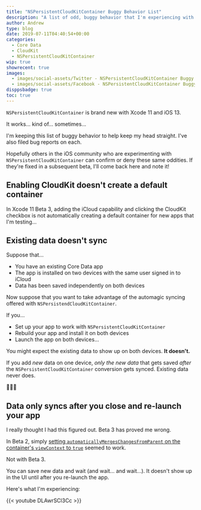 ```yaml
---
title: "NSPersistentCloudKitContainer Buggy Behavior List"
description: "A list of odd, buggy behavior that I'm experiencing with NSPersistentCloudKitContainer during the Xcode 11 and iOS 13 Betas."
author: Andrew
type: blog
date: 2019-07-11T04:40:54+00:00
categories:
  - Core Data
  - CloudKit
  - NSPersistentCloudKitContainer
wip: true
showrecent: true
images:
  - images/social-assets/Twitter - NSPersistentCloudKitContainer Buggy Behavior List.png
  - images/social-assets/Facebook - NSPersistentCloudKitContainer Buggy Behavior List.png
disppsbadge: true
toc: true
---
```


`NSPersistentCloudKitContainer` is brand new with Xcode 11 and iOS 13.

It works... kind of... sometimes...

I'm keeping this list of buggy behavior to help keep my head straight.  I've also filed bug reports on each.

Hopefully others in the iOS community who are experimenting with `NSPersistentCloudKitContainer` can confirm or deny these same oddities.  If they're fixed in a subsequent beta, I'll come back here and note it!

## Enabling CloudKit doesn't create a default container
In Xcode 11 Beta 3, adding the iCloud capability and clicking the CloudKit checkbox is not automatically creating a default container for new apps that I'm testing...

## Existing data doesn't sync
Suppose that...
* You have an existing Core Data app
* The app is installed on two devices with the same user signed in to iCloud
* Data has been saved independently on both devices

Now suppose that you want to take advantage of the automagic syncing offered with `NSPersistendCloudKitContainer`.

If you...
* Set up your app to work with `NSPersistentCloudKitContainer`
* Rebuild your app and install it on both devices
* Launch the app on both devices...

You might expect the existing data to show up on both devices.  **It doesn't.**

If you add *new* data on one device, *only the new data* that gets saved *after* the `NSPersistentCloudKitContainer` conversion gets synced.  Existing data never does.

🤷🏼‍♂️

## Data only syncs after you close and re-launch your app

I really thought I had this figured out.  Beta 3 has proved me wrong.

In Beta 2, simply <a href="https://www.andrewcbancroft.com/blog/ios-development/data-persistence/getting-started-with-nspersistentcloudkitcontainer/#reflecting-changes-in-the-ui">setting `automaticallyMergesChangesFromParent` on the container's `viewContext` to `true`</a> seemed to work.

Not with Beta 3.

You can save new data and wait (and wait... and wait...).  It doesn't show up in the UI until after you re-launch the app.

Here's what I'm experiencing:

{{< youtube DLAwrSCl3Cc >}}